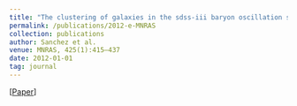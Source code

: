 ```yaml
---
title: "The clustering of galaxies in the sdss-iii baryon oscillation spectroscopic survey: cosmological implications of the large-scale two-point correlation function"
permalink: /publications/2012-e-MNRAS
collection: publications
author: Sanchez et al.
venue: MNRAS, 425(1):415–437
date: 2012-01-01
tag: journal
---
```


[[Paper](http://adsabs.harvard.edu/abs/2012MNRAS.425..415S)]
<br>
<br>
